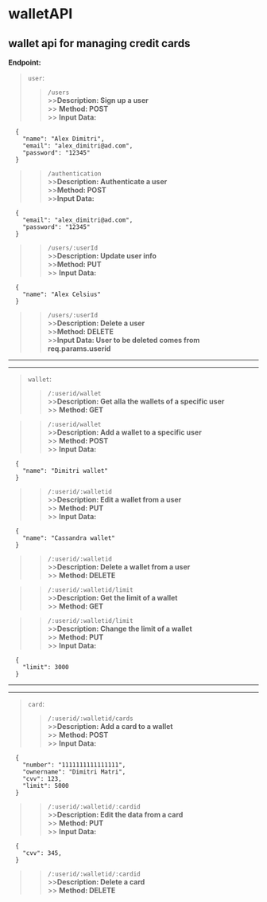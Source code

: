 # walletAPI

## wallet api for managing credit cards

**Endpoint:** 

  > `user`: <br />
  >>`/users` <br />
    >>**Description: Sign up a user** <br />
    >> **Method: POST** <br />
    >> **Input Data:**

      {
        "name": "Alex Dimitri",
        "email": "alex_dimitri@ad.com",
        "password": "12345"
      }

  >>`/authentication` <br />
    >>**Description: Authenticate a user** <br />
    >>**Method: POST** <br />
    >>**Input Data:**

      {
        "email": "alex_dimitri@ad.com",
        "password": "12345"
      }

  >>`/users/:userId` <br />
    >>**Description: Update user info** <br />
    >>**Method: PUT** <br />
    >> **Input Data:**

      {
        "name": "Alex Celsius"
      }

  >>`/users/:userId` <br />
    >>**Description: Delete a user** <br />
    >>**Method: DELETE** <br />
    >>**Input Data: User to be deleted comes from req.params.userid**

  ---
  ---

  > `wallet`: <br />
  >>`/:userid/wallet` <br />
    >>**Description: Get alla the wallets of a specific user** <br />
    >> **Method: GET** <br />

  >>`/:userid/wallet` <br />
    >>**Description: Add a wallet to a specific user** <br />
    >> **Method: POST** <br />
    >> **Input Data:**

      {
        "name": "Dimitri wallet"
      }

  >>`/:userid/:walletid` <br />
    >>**Description: Edit a wallet from a user** <br />
    >> **Method: PUT** <br />
    >> **Input Data:**

      {
        "name": "Cassandra wallet"
      }
      
  >>`/:userid/:walletid` <br />
    >>**Description: Delete a wallet from a user** <br />
    >> **Method: DELETE** <br />
      
  >>`/:userid/:walletid/limit` <br />
    >>**Description: Get the limit of a wallet** <br />
    >> **Method: GET** <br />
      
  >>`/:userid/:walletid/limit` <br />
    >>**Description: Change the limit of a wallet** <br />
    >> **Method: PUT** <br />
    >> **Input Data:**

      {
        "limit": 3000
      }

  ---
  --- 

  > `card`: <br />
  >>`/:userid/:walletid/cards` <br />
    >>**Description: Add a card to a wallet** <br />
    >> **Method: POST** <br />
    >> **Input Data:**

      {
        "number": "1111111111111111",
        "ownername": "Dimitri Matri",
        "cvv": 123,
        "limit": 5000
      }

  >>`/:userid/:walletid/:cardid` <br />
    >>**Description: Edit the data from a card** <br />
    >> **Method: PUT** <br />
    >> **Input Data:**

      {
        "cvv": 345,
      }

  >>`/:userid/:walletid/:cardid` <br />
    >>**Description: Delete a card** <br />
    >> **Method: DELETE** <br />
